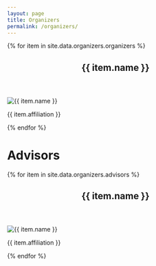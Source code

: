 ```yaml
---
layout: page
title: Organizers
permalink: /organizers/
---
```


<div class="cards">
{% for item in site.data.organizers.organizers %}
  <article class="card">
      <header><h2>{{ item.name }}</h2></header>
      <img
      src="{{ item.img }}"
      alt=" {{ item.name }} " />
      <p>{{ item.affiliation }}</p>
      </article>
{% endfor %}
</div>
<h1>Advisors</h1>
<div class="cards">
{% for item in site.data.organizers.advisors %}
  <article class="card">
      <header><h2>{{ item.name }}</h2></header>
      <img
      src="{{ item.img }}"
      alt=" {{ item.name }} " />
      <p>{{ item.affiliation }}</p>
      </article>
{% endfor %}
</div>